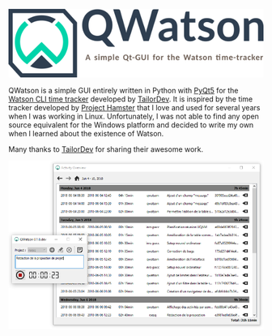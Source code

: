 ![QWatson - A simple Qt-GUI for the Watson time-tracker](
./qwatson/ressources/qwatson_banner.png)

QWatson is a simple GUI entirely written in Python with [PyQt5](https://www.riverbankcomputing.com/software/pyqt/intro) for the [Watson CLI time tracker](http://tailordev.github.io/Watson/) developed by [TailorDev](https://tailordev.fr). It is inspired by the time tracker developed by [Project Hamster](https://github.com/projecthamster/) that I love and used for several years when I was working in Linux. Unfortunately, I was not able to find any open source equivalent for the Windows platform and decided to write my own when I learned about the existence of Watson.

Many thanks to [TailorDev](https://tailordev.fr) for sharing their awesome work.

![screenshot](https://github.com/jnsebgosselin/qwatson/blob/master/images/qwatson_printscreen.png)
